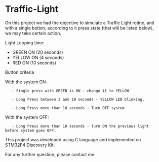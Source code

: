 # Traffic-Light

On this project we had the objective to simulate a Traffic Light rotine, and with a single button, according to it press state
 (that will be listed below), we may take certain action.
 
 Light Looping time:
 - GREEN ON (20 seconds)
 - YELLOW ON (4 seconds)
 - RED ON (10 seconds)
 
Button criteria

  With the system ON:

       - Single press with GREEN is ON - change it to YELLOW

       - Long Press between 3 and 10 seconds - YELLOW LED blinking.

       - Long Press more than 10 seconds - Turn OFF system
  
  With the system OFF:

       - Long Press more than 10 seconds - Turn ON the previous light before system goes OFF.
       
This project was developed using C language and implemented on STM32F4 Discovery Kit. 

For any further question, please contact me.
